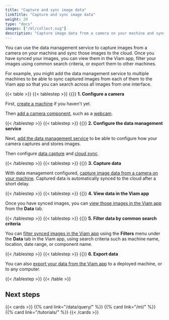 ```yaml
---
title: "Capture and sync image data"
linkTitle: "Capture and sync image data"
weight: 20
type: "docs"
images: ["/ml/collect.svg"]
description: "Capture image data from a camera on your machine and sync that data to the cloud."
---
```


You can use the data management service to capture images from a camera on your machine and sync those images to the cloud.
Once you have synced your images, you can view them in the Viam app, filter your images using common search criteria, or export them to other machines.

For example, you might add the data management service to multiple machines to be able to sync captured images from each of them to the Viam app so that you can search across all images from one interface.

{{< table >}}
{{< tablestep >}}
{{<imgproc src="/icons/components/camera.svg" class="fill alignleft" style="max-width: 150px" declaredimensions=true alt="configure a camera component">}}
**1. Configure a camera**

First, [create a machine](/fleet/machines/#add-a-new-machine) if you haven't yet.

Then [add a camera component](/components/camera/), such as a [webcam](/components/camera/webcam/).

{{< /tablestep >}}
{{< tablestep >}}
{{<imgproc src="/services/icons/data-management.svg" class="fill alignleft" style="max-width: 150px" declaredimensions=true alt="Collect data">}}
**2. Configure the data management service**

Next, [add the data management service](/data/) to be able to configure how your camera captures and stores images.

Then configure [data capture](/data/capture/) and [cloud sync](/data/cloud-sync/).

{{< /tablestep >}}
{{< tablestep >}}
{{<imgproc src="/services/icons/data-capture.svg" class="fill alignleft" style="max-width: 150px" declaredimensions=true alt="Collect data">}}
**3. Capture data**

With data management configured, [capture image data from a camera on your machine](/data/capture/#configure-data-capture-for-individual-components). Captured data is automatically synced to the cloud after a short delay.

{{< /tablestep >}}
{{< tablestep >}}
{{<imgproc src="/ml/collect.svg" class="fill alignleft" style="max-width: 150px"  declaredimensions=true alt="Train models">}}
**4. View data in the Viam app**

Once you have synced images, you can [view those images in the Viam app](/data/view/) from the **Data** tab.

{{< /tablestep >}}
{{< tablestep >}}
{{<imgproc src="/ml/configure.svg" class="fill alignleft" style="max-width: 150px"  declaredimensions=true alt="Train models">}}
**5. Filter data by common search criteria**

You can [filter synced images in the Viam app](/data/view/#filter-data) using the **Filters** menu under the **Data** tab in the Viam app, using search criteria such as machine name, location, date range, or component name.

{{< /tablestep >}}
{{< tablestep >}}
{{<imgproc src="/services/icons/data-capture.svg" class="fill alignleft" style="max-width: 150px"  declaredimensions=true alt="Train models">}}
**6. Export data**

You can also [export your data from the Viam app](/data/export/) to a deployed machine, or to any computer.

{{< /tablestep >}}
{{< /table >}}

## Next steps

{{< cards >}}
{{% card link="/data/query/" %}}
{{% card link="/ml/" %}}
{{% card link="/tutorials/" %}}
{{< /cards >}}

